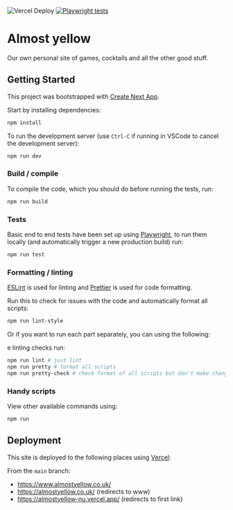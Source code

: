 ![Vercel Deploy](https://deploy-badge.vercel.app/vercel/almostyellow)
[![Playwright tests](https://github.com/cjrace/almostyellow/actions/workflows/playwright.yml/badge.svg)](https://github.com/cjrace/almostyellow/actions/workflows/playwright.yml)

# Almost yellow

Our own personal site of games, cocktails and all the other good stuff.

## Getting Started

This project was bootstrapped with [Create Next App](https://nextjs.org/docs/api-reference/create-next-app).

Start by installing dependencies:

```bash
npm install
```

To run the development server (use `Ctrl-C` if running in VSCode to cancel the development server):

```bash
npm run dev
```

### Build / compile

To compile the code, which you should do before running the tests, run:

```bash
npm run build
```

### Tests

Basic end to end tests have been set up using [Playwright](https://playwright.dev/), to run them locally (and automatically trigger a new production build) run:

```bash
npm run test
```

### Formatting / linting

[ESLint](https://eslint.org/) is used for linting and [Prettier](https://prettier.io/) is used for code formatting. 

Run this to check for issues with the code and automatically format all scripts:

```bash
npm run lint-style
```

Or if you want to run each part separately, you can using the following:

e linting checks run:

```bash
npm run lint # just lint
npm run pretty # format all scripts
npm run pretty-check # check format of all scripts but don't make changes
```

### Handy scripts 

View other available commands using:

```bash
npm run
```

## Deployment

This site is deployed to the following places using [Vercel](https://vercel.com/):

From the `main` branch:
* https://www.almostyellow.co.uk/
* https://almostyellow.co.uk/ (redirects to www)
* https://almostyellow-nu.vercel.app/ (redirects to first link)
